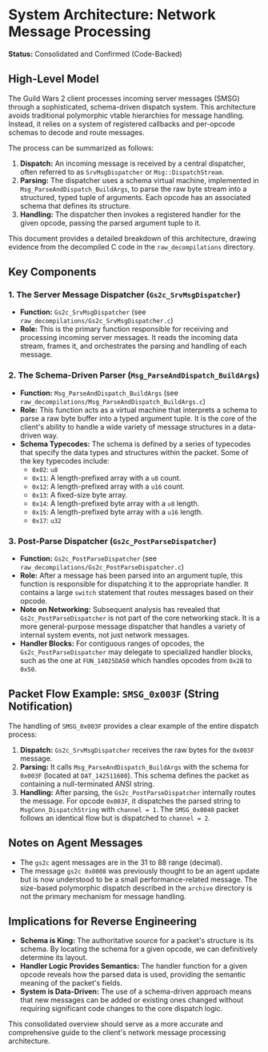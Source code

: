 # System Architecture: Network Message Processing

**Status:** Consolidated and Confirmed (Code-Backed)

## High-Level Model

The Guild Wars 2 client processes incoming server messages (SMSG) through a sophisticated, schema-driven dispatch system. This architecture avoids traditional polymorphic vtable hierarchies for message handling. Instead, it relies on a system of registered callbacks and per-opcode schemas to decode and route messages.

The process can be summarized as follows:

1.  **Dispatch:** An incoming message is received by a central dispatcher, often referred to as `SrvMsgDispatcher` or `Msg::DispatchStream`.
2.  **Parsing:** The dispatcher uses a schema virtual machine, implemented in `Msg_ParseAndDispatch_BuildArgs`, to parse the raw byte stream into a structured, typed tuple of arguments. Each opcode has an associated schema that defines its structure.
3.  **Handling:** The dispatcher then invokes a registered handler for the given opcode, passing the parsed argument tuple to it.

This document provides a detailed breakdown of this architecture, drawing evidence from the decompiled C code in the `raw_decompilations` directory.

## Key Components

### 1. The Server Message Dispatcher (`Gs2c_SrvMsgDispatcher`)

*   **Function:** `Gs2c_SrvMsgDispatcher` (see `raw_decompilations/Gs2c_SrvMsgDispatcher.c`)
*   **Role:** This is the primary function responsible for receiving and processing incoming server messages. It reads the incoming data stream, frames it, and orchestrates the parsing and handling of each message.

### 2. The Schema-Driven Parser (`Msg_ParseAndDispatch_BuildArgs`)

*   **Function:** `Msg_ParseAndDispatch_BuildArgs` (see `raw_decompilations/Msg_ParseAndDispatch_BuildArgs.c`)
*   **Role:** This function acts as a virtual machine that interprets a schema to parse a raw byte buffer into a typed argument tuple. It is the core of the client's ability to handle a wide variety of message structures in a data-driven way.
*   **Schema Typecodes:** The schema is defined by a series of typecodes that specify the data types and structures within the packet. Some of the key typecodes include:
    *   `0x02`: `u8`
    *   `0x11`: A length-prefixed array with a `u8` count.
    *   `0x12`: A length-prefixed array with a `u16` count.
    *   `0x13`: A fixed-size byte array.
    *   `0x14`: A length-prefixed byte array with a `u8` length.
    *   `0x15`: A length-prefixed byte array with a `u16` length.
    *   `0x17`: `u32`

### 3. Post-Parse Dispatcher (`Gs2c_PostParseDispatcher`)

*   **Function:** `Gs2c_PostParseDispatcher` (see `raw_decompilations/Gs2c_PostParseDispatcher.c`)
*   **Role:** After a message has been parsed into an argument tuple, this function is responsible for dispatching it to the appropriate handler. It contains a large `switch` statement that routes messages based on their opcode.
*   **Note on Networking:** Subsequent analysis has revealed that `Gs2c_PostParseDispatcher` is not part of the core networking stack. It is a more general-purpose message dispatcher that handles a variety of internal system events, not just network messages.
*   **Handler Blocks:** For contiguous ranges of opcodes, the `Gs2c_PostParseDispatcher` may delegate to specialized handler blocks, such as the one at `FUN_14025DA50` which handles opcodes from `0x2B` to `0x50`.

## Packet Flow Example: `SMSG_0x003F` (String Notification)

The handling of `SMSG_0x003F` provides a clear example of the entire dispatch process:

1.  **Dispatch:** `Gs2c_SrvMsgDispatcher` receives the raw bytes for the `0x003F` message.
2.  **Parsing:** It calls `Msg_ParseAndDispatch_BuildArgs` with the schema for `0x003F` (located at `DAT_142511600`). This schema defines the packet as containing a null-terminated ANSI string.
3.  **Handling:** After parsing, the `Gs2c_PostParseDispatcher` internally routes the message. For opcode `0x003F`, it dispatches the parsed string to `MsgConn_DispatchString` with `channel = 1`. The `SMSG_0x0040` packet follows an identical flow but is dispatched to `channel = 2`.

## Notes on Agent Messages

*   The `gs2c` agent messages are in the 31 to 88 range (decimal).
*   The message `gs2c 0x0008` was previously thought to be an agent update but is now understood to be a small performance-related message. The size-based polymorphic dispatch described in the `archive` directory is not the primary mechanism for message handling.

## Implications for Reverse Engineering

*   **Schema is King:** The authoritative source for a packet's structure is its schema. By locating the schema for a given opcode, we can definitively determine its layout.
*   **Handler Logic Provides Semantics:** The handler function for a given opcode reveals how the parsed data is used, providing the semantic meaning of the packet's fields.
*   **System is Data-Driven:** The use of a schema-driven approach means that new messages can be added or existing ones changed without requiring significant code changes to the core dispatch logic.

This consolidated overview should serve as a more accurate and comprehensive guide to the client's network message processing architecture.